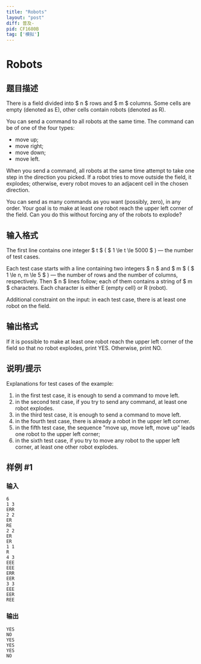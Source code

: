 ```yaml
---
title: "Robots"
layout: "post"
diff: 普及-
pid: CF1680B
tag: ['模拟']
---
```


# Robots

## 题目描述

There is a field divided into $ n $ rows and $ m $ columns. Some cells are empty (denoted as E), other cells contain robots (denoted as R).

You can send a command to all robots at the same time. The command can be of one of the four types:

- move up;
- move right;
- move down;
- move left.

When you send a command, all robots at the same time attempt to take one step in the direction you picked. If a robot tries to move outside the field, it explodes; otherwise, every robot moves to an adjacent cell in the chosen direction.

You can send as many commands as you want (possibly, zero), in any order. Your goal is to make at least one robot reach the upper left corner of the field. Can you do this without forcing any of the robots to explode?

## 输入格式

The first line contains one integer $ t $ ( $ 1 \le t \le 5000 $ ) — the number of test cases.

Each test case starts with a line containing two integers $ n $ and $ m $ ( $ 1 \le n, m \le 5 $ ) — the number of rows and the number of columns, respectively. Then $ n $ lines follow; each of them contains a string of $ m $ characters. Each character is either E (empty cell} or R (robot).

Additional constraint on the input: in each test case, there is at least one robot on the field.

## 输出格式

If it is possible to make at least one robot reach the upper left corner of the field so that no robot explodes, print YES. Otherwise, print NO.

## 说明/提示

Explanations for test cases of the example:

1. in the first test case, it is enough to send a command to move left.
2. in the second test case, if you try to send any command, at least one robot explodes.
3. in the third test case, it is enough to send a command to move left.
4. in the fourth test case, there is already a robot in the upper left corner.
5. in the fifth test case, the sequence "move up, move left, move up" leads one robot to the upper left corner;
6. in the sixth test case, if you try to move any robot to the upper left corner, at least one other robot explodes.

## 样例 #1

### 输入

```
6
1 3
ERR
2 2
ER
RE
2 2
ER
ER
1 1
R
4 3
EEE
EEE
ERR
EER
3 3
EEE
EER
REE
```

### 输出

```
YES
NO
YES
YES
YES
NO
```

